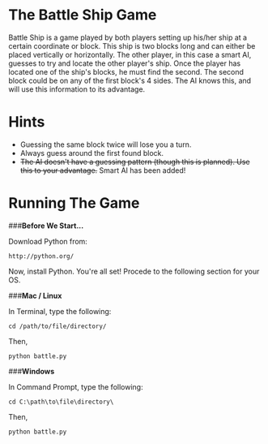 The Battle Ship Game
====================
   

Battle Ship is a game played by both players setting up his/her ship at a certain coordinate or block. This ship is two blocks long and can either be placed vertically or horizontally. The other player, in this case a smart AI, guesses to try and locate the other player's ship. Once the player has located one of the ship's blocks, he must find the second. The second block could be on any of the first block's 4 sides. The AI knows this, and will use this information to its advantage.

Hints
=====
- Guessing the same block twice will lose you a turn.
- Always guess around the first found block.
- ~~The AI doesn't have a guessing pattern (though this is planned). Use this to your advantage.~~ Smart AI has been added!
 
Running The Game
================

###**Before We Start...**

Download Python from:
```
http://python.org/
```
Now, install Python. You're all set! Procede to the following section for your OS.

###**Mac / Linux**

In Terminal, type the following:
```
cd /path/to/file/directory/
```
Then,
```
python battle.py
```

###**Windows**

In Command Prompt, type the following:
```
cd C:\path\to\file\directory\
```
Then,
```
python battle.py
```
